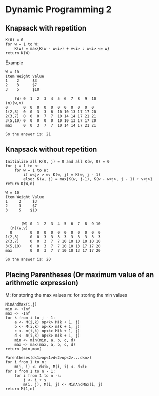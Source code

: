 # Dynamic Programming 2

## Knapsack with repetition

```
K(0) = 0
for w = 1 to W:
    K(w) = max{K(w - w<i>) + v<i> : w<i> <= w}
return K(W)
```

Example

```
W = 10
Item Weight Value
1    2      $3
2    3      $7
3    5      $10

    (W) 0  1  2  3  4  5  6  7  8  9  10
(n)(w,v)
0       0  0  0  0  0  0  0  0  0  0  0
1(2,3)  0  0  3  3  6  10 10 13 17 17 20
2(3,7)  0  0  0  7  7  10 14 14 17 21 21
3(5,10) 0  0  0  0  0  10 10 13 17 17 20
max     0  0  3  7  7  10 14 14 17 21 21

So the answer is: 21
```

## Knapsack without repetition

```
Initialize all K(0, j) = 0 and all K(w, 0) = 0
for j = 1 to n:
    for w = 1 to W:
        if w<j> > w: K(w, j) = K(w, j - 1)
        else: K(w, j) = max{K(w, j-1), K(w - w<j>, j - 1) + v<j>}
return K(W,n)
```

```
W = 10
Item Weight Value
1     2     $3
2     3     $7
3     5    $10


       (W) 0  1  2  3  4  5  6  7  8  9 10
  (n)(w,v)
  0        0  0  0  0  0  0  0  0  0  0  0
1(2,3)     0  0  3  3  3  3  3  3  3  3  3
2(3,7)     0  0  3  7  7 10 10 10 10 10 10
3(5,10)    0  0  3  7  7 10 10 13 17 17 20
max        0  0  3  7  7 10 10 13 17 17 20

So the answer is: 20
```

## Placing Parentheses (Or maximum value of an arithmetic expression)

M: for storing the max values
m: for storing the min values

```
MinAndMax(i,j)
min <- +Inf
max <- -Inf
for k from i to j - 1:
    a <- M(i,k) op<k> M(k + 1, j)
    b <- M(i,k) op<k> m(k + 1, j)
    c <- m(i,k) op<k> M(k + 1, j)
    d <- m(i,k) op<k> m(k + 1, j)
    min <- min(min, a, b, c, d)
    max <- max(max, a, b, c, d)
return (min,max)
```

```
Parentheses(d<1>op<1>d<2>op<2>...d<n>)
for i from 1 to n:
    m(i, i) <- d<i>, M(i, i) <- d<i>
for s from 1 to n - 1:
    for i from 1 to n -s:
        j <- i + s
        m(i, j), M(i, j) <- MinAndMax(i, j)
return M(1,n)
```
